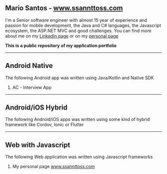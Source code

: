 ## Mario Santos - www.ssannttoss.com

I'm a Senior software engineer with almost 15 year of experience and passion for mobile development, the Java and C# languages, the Javascript ecosystem, the ASP.NET MVC and good challenges.
You can find more about me on my [LinkedIn page](https://www.linkedin.com/in/ssannttoss/) or on my [personal page](https://www.ssannttoss.com)

**This is a public repository of my application portfolio**

---

## Android Native

The following Android app was written using Java/Kotlin and Native SDK

1. AC - Interview App

---

## Android/iOS Hybrid

The following Android/iOS apps was written using some kind of hybrid framework like Cordov, Ionic or Flutter



---

## Web with Javascript

The following Web application was written using Javascript frameworks

1. My personal page www.ssannttoss.com